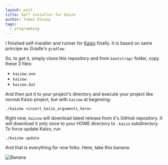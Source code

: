 ```yaml
---
layout: post
title: Self installer for Kaizo
author: Tomas Slusny
tags:
  - programming
---
```


I finished self-installer and runner for [Kaizo](https://github.com/nondev/kaizo) finally. It is based on same principe as Gradle's `gradlew`.

So, to get it, simply clone this repository and from `bootstrap/` folder, copy these 3 files:

* `kaizow.exe`
* `kaizow`
* `kaizow.bat`

And then put it to your project's directory and execute your project like normal Kaizo project, but with `kaizow` at beginning:

```
./kaizow <insert_kaizo_arguments_here>
```

Right now, `kaizow` will download latest release from it's GitHub repository. It will download it only once to your HOME directory to `.kaizo` subdirectory. To force update Kaizo, run

```
./kaizow update
```

And that is everything for now folks. Here, take this banana:

![Banana](http://www.bbcgoodfood.com/sites/bbcgoodfood.com/files/glossary/banana-crop.jpg)
